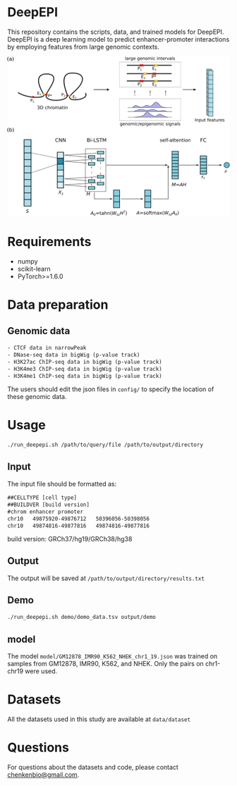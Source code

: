 # DeepEPI

This repository contains the scripts, data, and trained models for DeepEPI. DeepEPI is a deep learning model to predict enhancer-promoter interactions by employing features from large genomic contexts.

![DeepEPI](./demo/architecture.png)

# Requirements

* numpy
* scikit-learn
* PyTorch>=1.6.0

# Data preparation

## Genomic data
    - CTCF data in narrowPeak  
    - DNase-seq data in bigWig (p-value track)
    - H3K27ac ChIP-seq data in bigWig (p-value track)
    - H3K4me3 ChIP-seq data in bigWig (p-value track)
    - H3K4me1 ChIP-seq data in bigWig (p-value track)
The users should edit the json files in `config/` to specify the location of these genomic data.


# Usage

```bash
./run_deepepi.sh /path/to/query/file /path/to/output/directory
```

## Input

The input file should be formatted as:

```
##CELLTYPE [cell type]
##BUILDVER [build version]
#chrom enhancer promoter
chr10	49875920-49876712	50396056-50398056
chr10	49874816-49877816	49874816-49877816
```

build version: GRCh37/hg19/GRCh38/hg38


## Output
The output will be saved at `/path/to/output/directory/results.txt`

## Demo

```bash
./run_deepepi.sh demo/demo_data.tsv output/demo
```

## model
The model `model/GM12878_IMR90_K562_NHEK_chr1_19.json` was trained on samples from GM12878, IMR90, K562, and NHEK. Only the pairs on chr1-chr19 were used.

# Datasets

All the datasets used in this study are available at `data/dataset`


# Questions
For questions about the datasets and code, please contact [chenkenbio@gmail.com](mailto:chenkenbio@gmail.com).

